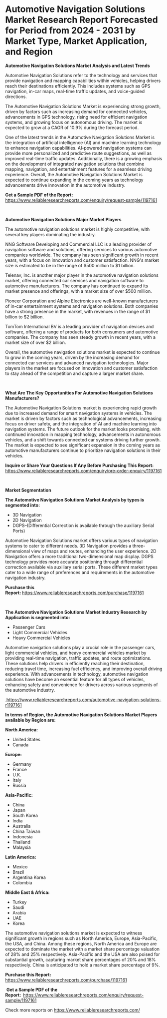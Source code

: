 <p><h1>Automotive Navigation Solutions Market Research Report Forecasted for Period from 2024 -  2031 by Market Type, Market Application, and Region</h1></p><p><strong>Automotive Navigation Solutions Market Analysis and Latest Trends</strong></p>
<p><p>Automotive Navigation Solutions refer to the technology and services that provide navigation and mapping capabilities within vehicles, helping drivers reach their destinations efficiently. This includes systems such as GPS navigation, in-car maps, real-time traffic updates, and voice-guided directions. </p><p>The Automotive Navigation Solutions Market is experiencing strong growth, driven by factors such as increasing demand for connected vehicles, advancements in GPS technology, rising need for efficient navigation systems, and growing focus on autonomous driving. The market is expected to grow at a CAGR of 10.9% during the forecast period.</p><p>One of the latest trends in the Automotive Navigation Solutions Market is the integration of artificial intelligence (AI) and machine learning technology to enhance navigation capabilities. AI-powered navigation systems can provide more personalized and predictive route suggestions, as well as improved real-time traffic updates. Additionally, there is a growing emphasis on the development of integrated navigation solutions that combine mapping, navigation, and entertainment features for a seamless driving experience. Overall, the Automotive Navigation Solutions Market is expected to continue expanding in the coming years as technology advancements drive innovation in the automotive industry.</p></p>
<p><strong>Get a Sample PDF of the Report:&nbsp;</strong> <a href="https://www.reliableresearchreports.com/enquiry/request-sample/1197161">https://www.reliableresearchreports.com/enquiry/request-sample/1197161</a></p>
<p>&nbsp;</p>
<p><strong>Automotive Navigation Solutions Major Market Players</strong></p>
<p><p>The automotive navigation solutions market is highly competitive, with several key players dominating the industry. </p><p>NNG Software Developing and Commercial LLC is a leading provider of navigation software and solutions, offering services to various automotive companies worldwide. The company has seen significant growth in recent years, with a focus on innovation and customer satisfaction. NNG's market size is estimated to be in the range of $500 million to $1 billion.</p><p>Telenav, Inc. is another major player in the automotive navigation solutions market, offering connected car services and navigation software to automotive manufacturers. The company has continued to expand its market presence and offerings, with a market size of over $500 million.</p><p>Pioneer Corporation and Alpine Electronics are well-known manufacturers of in-car entertainment systems and navigation solutions. Both companies have a strong presence in the market, with revenues in the range of $1 billion to $2 billion.</p><p>TomTom International BV is a leading provider of navigation devices and software, offering a range of products for both consumers and automotive companies. The company has seen steady growth in recent years, with a market size of over $2 billion.</p><p>Overall, the automotive navigation solutions market is expected to continue to grow in the coming years, driven by the increasing demand for connected car services and advanced navigation technologies. Major players in the market are focused on innovation and customer satisfaction to stay ahead of the competition and capture a larger market share.</p></p>
<p>&nbsp;</p>
<p><strong>What Are The Key Opportunities For Automotive Navigation Solutions Manufacturers?</strong></p>
<p><p>The Automotive Navigation Solutions market is experiencing rapid growth due to increased demand for smart navigation systems in vehicles. The market is driven by factors such as technological advancements, increasing focus on driver safety, and the integration of AI and machine learning into navigation systems. The future outlook for the market looks promising, with continued innovation in mapping technology, advancements in autonomous vehicles, and a shift towards connected car systems driving further growth. The market is expected to see significant expansion in the coming years as automotive manufacturers continue to prioritize navigation solutions in their vehicles.</p></p>
<p><strong>Inquire or Share Your Questions If Any Before Purchasing This Report:</strong> <a href="https://www.reliableresearchreports.com/enquiry/pre-order-enquiry/1197161">https://www.reliableresearchreports.com/enquiry/pre-order-enquiry/1197161</a></p>
<p>&nbsp;</p>
<p><strong>Market Segmentation</strong></p>
<p><strong>The Automotive Navigation Solutions Market Analysis by types is segmented into:</strong></p>
<p><ul><li>3D Navigation</li><li>2D Navigation</li><li>DGPS–(Differential Correction is available through the auxiliary Serial Ports)</li></ul></p>
<p><p>Automotive Navigation Solutions market offers various types of navigation systems to cater to different needs. 3D Navigation provides a three-dimensional view of maps and routes, enhancing the user experience. 2D Navigation offers a more traditional two-dimensional map display. DGPS technology provides more accurate positioning through differential correction available via auxiliary serial ports. These different market types cater to a wide range of preferences and requirements in the automotive navigation industry.</p></p>
<p><strong>Purchase this Report:&nbsp;</strong><a href="https://www.reliableresearchreports.com/purchase/1197161">https://www.reliableresearchreports.com/purchase/1197161</a></p>
<p>&nbsp;</p>
<p><strong>The Automotive Navigation Solutions Market Industry Research by Application is segmented into:</strong></p>
<p><ul><li>Passenger Cars</li><li>Light Commercial Vehicles</li><li>Heavy Commercial Vehicles</li></ul></p>
<p><p>Automotive navigation solutions play a crucial role in the passenger cars, light commercial vehicles, and heavy commercial vehicles market by providing real-time navigation, traffic updates, and route optimizations. These solutions help drivers in efficiently reaching their destination, reducing travel time, increasing fuel efficiency, and improving overall driving experience. With advancements in technology, automotive navigation solutions have become an essential feature for all types of vehicles, enhancing safety and convenience for drivers across various segments of the automotive industry.</p></p>
<p><a href="https://www.reliableresearchreports.com/automotive-navigation-solutions-r1197161">&nbsp;https://www.reliableresearchreports.com/automotive-navigation-solutions-r1197161</a></p>
<p><strong>In terms of Region, the Automotive Navigation Solutions Market Players available by Region are:</strong></p>
<p>
    <p> <strong> North America: </strong>
        <ul>
            <li>United States</li>
            <li>Canada</li>
        </ul>
        </p> 
    <p> <strong> Europe: </strong>
        <ul>
            <li>Germany</li>
            <li>France</li>
            <li>U.K.</li>
            <li>Italy</li>
            <li>Russia</li>
        </ul>
        </p> 
    <p> <strong> Asia-Pacific: </strong>
        <ul>
            <li>China</li>
            <li>Japan</li>
            <li>South Korea</li>
            <li>India</li>
            <li>Australia</li>
            <li>China Taiwan</li>
            <li>Indonesia</li>
            <li>Thailand</li>
            <li>Malaysia</li>
        </ul>
        </p> 
    <p> <strong> Latin America: </strong>
        <ul>
            <li>Mexico</li>
            <li>Brazil</li>
            <li>Argentina Korea</li>
            <li>Colombia</li>
        </ul>
        </p> 
    <p> <strong> Middle East & Africa: </strong>
        <ul>
            <li>Turkey</li>
            <li>Saudi</li>
            <li>Arabia</li>
            <li>UAE</li>
            <li>Korea</li>
        </ul>
    </p>
    </p>
<p><p>The automotive navigation solutions market is expected to witness significant growth in regions such as North America, Europe, Asia-Pacific, the USA, and China. Among these regions, North America and Europe are expected to dominate the market with a market share percentage valuation of 28% and 25% respectively. Asia-Pacific and the USA are also poised for substantial growth, capturing market share percentages of 20% and 18% respectively. China is anticipated to hold a market share percentage of 9%.</p></p>
<p><strong>Purchase this Report: </strong><a href="https://www.reliableresearchreports.com/purchase/1197161">https://www.reliableresearchreports.com/purchase/1197161</a></p>
<p>&nbsp;<strong>Get a Sample PDF of the Report:&nbsp;&nbsp;</strong><a href="https://www.reliableresearchreports.com/enquiry/request-sample/1197161">https://www.reliableresearchreports.com/enquiry/request-sample/1197161</a></p>
<p><strong></strong></p>
<p>Check more reports on <a href="https://www.reliableresearchreports.com/">https://www.reliableresearchreports.com/</a></p>
